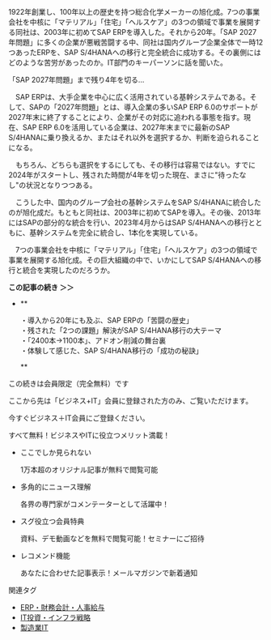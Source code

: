 1922年創業し、100年以上の歴史を持つ総合化学メーカーの旭化成。7つの事業会社を中核に「マテリアル」「住宅」「ヘルスケア」の3つの領域で事業を展開する同社は、2003年に初めてSAP ERPを導入した。それから20年。「SAP 2027年問題」に多くの企業が悪戦苦闘する中、同社は国内グループ企業全体で一時12つあったERPを、SAP S/4HANAへの移行と完全統合に成功する。その裏側にはどのような苦労があったのか。IT部門のキーパーソンに話を聞いた。

「SAP 2027年問題」まで残り4年を切る…

　SAP ERPは、大手企業を中心に広く活用されている基幹システムである。そして、SAPの「2027年問題」とは、導入企業の多いSAP ERP 6.0のサポートが2027年末に終了することにより、企業がその対応に追われる事態を指す。現在、SAP ERP 6.0を活用している企業は、2027年末までに最新のSAP S/4HANAに乗り換えるか、またはそれ以外を選択するか、判断を迫られることになる。

　もちろん、どちらも選択をするにしても、その移行は容易ではない。すでに2024年がスタートし、残された時間が4年を切った現在、まさに"待ったなし"の状況となりつつある。

　こうした中、国内のグループ会社の基幹システムをSAP S/4HANAに統合したのが旭化成だ。もともと同社は、2003年に初めてSAPを導入。その後、2013年にはSAPの部分的な統合を行い、2023年4月からはSAP S/4HANAへの移行とともに、基幹システムを完全に統合し、1本化を実現している。

　7つの事業会社を中核に「マテリアル」「住宅」「ヘルスケア」の3つの領域で事業を展開する旭化成。その巨大組織の中で、いかにしてSAP S/4HANAへの移行と統合を実現したのだろうか。

**この記事の続き ＞＞**

-   **
    
    ・導入から20年にも及ぶ、SAP ERPの「苦闘の歴史」  
    ・残された「2つの課題」解決がSAP S/4HANA移行の大テーマ  
    ・「2400本→1100本」、アドオン削減の舞台裏  
    ・体験して感じた、SAP S/4HANA移行の「成功の秘訣」
    
    **

この続きは会員限定（完全無料）です

ここから先は「ビジネス+IT」会員に登録された方のみ、ご覧いただけます。

今すぐビジネス＋IT会員にご登録ください。

すべて無料！ビジネスやITに役立つメリット満載！

-   ここでしか見られない
    
    1万本超のオリジナル記事が無料で閲覧可能
    
-   多角的にニュース理解
    
    各界の専門家がコメンテーターとして活躍中！
    

-   スグ役立つ会員特典
    
    資料、デモ動画などを無料で閲覧可能！セミナーにご招待
    
-   レコメンド機能
    
    あなたに合わせた記事表示！メールマガジンで新着通知
    

関連タグ

-   [ERP・財務会計・人事給与](https://www.sbbit.jp/genretaglist/47)
-   [IT投資・インフラ戦略](https://www.sbbit.jp/genretaglist/13)
-   [製造業IT](https://www.sbbit.jp/genretaglist/144)